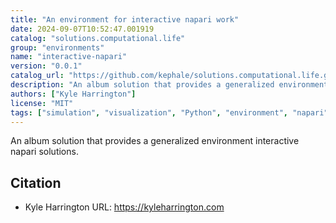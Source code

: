```yaml
---
title: "An environment for interactive napari work"
date: 2024-09-07T10:52:47.001919
catalog: "solutions.computational.life"
group: "environments"
name: "interactive-napari"
version: "0.0.1"
catalog_url: "https://github.com/kephale/solutions.computational.life.git"
description: "An album solution that provides a generalized environment interactive napari solutions."
authors: ["Kyle Harrington"]
license: "MIT"
tags: ["simulation", "visualization", "Python", "environment", "napari"]
---
```


An album solution that provides a generalized environment interactive napari solutions.

## Citation

- Kyle Harrington
  URL: https://kyleharrington.com

